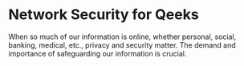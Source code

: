 # Network Security for Qeeks

When so much of our information is online, whether personal, social, banking, medical, etc., privacy and security matter. The demand and importance of safeguarding our information is crucial.
